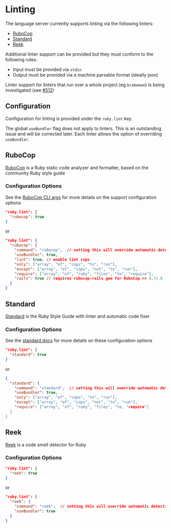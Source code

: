 # Linting

The language server currently supports linting via the following linters:

<!---
markdown-toc --no-firsth1 --maxdepth 1 readme.md
-->

- [RuboCop](#rubocop)
- [Standard](#standard)
- [Reek](#reek)

Additional linter support can be provided but they must conform to the following rules:

- Input must be provided via `stdin`
- Output must be provided via a machine parsable format (ideally json)

Linter support for linters that run over a whole project (eg `brakeman`) is being investigated (see [#512](https://github.com/rubyide/vscode-ruby/issues/512))

## Configuration

Configuration for linting is provided under the `ruby.lint` key.

The global `useBundler` flag does not apply to linters. This is an outstanding issue and will be corrected later. Each linter allows the option of overriding `useBundler`.

## RuboCop

[RuboCop](https://github.com/rubocop-hq/rubocop) is a Ruby static code analyzer and formatter, based on the community Ruby style guide

### Configuration Options

See the [RuboCop CLI args](https://docs.rubocop.org/en/latest/basic_usage/#other-useful-command-line-flags) for more details on the support configuration options

```json
"ruby.lint": {
  "rubocop": true
}
```

or

```json
"ruby.lint": {
  "rubocop": {
    "command": "rubocop",  // setting this will override automatic detection
    "useBundler": true,
    "lint": true, // enable lint cops
    "only": ["array", "of", "cops", "to", "run"],
    "except": ["array", "of", "cops", "not", "to", "run"],
    "require": ["array", "of", "ruby", "files", "to", "require"],
    "rails": true // requires rubocop-rails gem for RuboCop >= 0.72.0
  }
}
```

## Standard

[Standard](https://github.com/testdouble/standard) is the Ruby Style Guide with linter and automatic code fixer

### Configuration Options

See the [standard docs](https://github.com/testdouble/standard#what-you-might-do-if-youre-really-clever) for more details on these configuration options

```json
"ruby.lint": {
  "standard": true
}
```

or

```json
{
  "standard": {
    "command": "standard",  // setting this will override automatic detection
    "useBundler": true,
    "only": ["array", "of", "cops", "to", "run"],
    "except": ["array", "of", "cops", "not", "to", "run"],
    "require": ["array", "of", "ruby", "files", "to, "require"]
  }
}
```

## Reek

[Reek](https://github.com/troessner/reek) is a code smell detector for Ruby

### Configuration Options

```json
"ruby.lint": {
  "reek": true
}
```

or

```json
"ruby.lint": {
  "reek": {
    "command": "reek",  // setting this will override automatic detection
    "useBundler": true
  }
}
```
